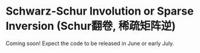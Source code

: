 # Schwarz-Schur Involution or Sparse Inversion (Schur翻卷, 稀疏矩阵逆)

Coming soon! Expect the code to be released in June or early July. 
